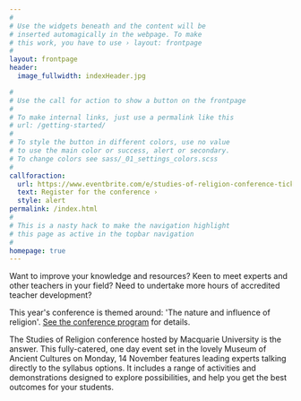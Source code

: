 ```yaml
---
#
# Use the widgets beneath and the content will be
# inserted automagically in the webpage. To make
# this work, you have to use › layout: frontpage
#
layout: frontpage
header:
  image_fullwidth: indexHeader.jpg

#
# Use the call for action to show a button on the frontpage
#
# To make internal links, just use a permalink like this
# url: /getting-started/
#
# To style the button in different colors, use no value
# to use the main color or success, alert or secondary.
# To change colors see sass/_01_settings_colors.scss
#
callforaction:
  url: https://www.eventbrite.com/e/studies-of-religion-conference-tickets-27019456923
  text: Register for the conference ›
  style: alert
permalink: /index.html
#
# This is a nasty hack to make the navigation highlight
# this page as active in the topbar navigation
#
homepage: true
---
```


Want to improve your knowledge and resources? Keen to meet experts and other teachers in your field? Need to undertake more hours of accredited teacher development?

This year's conference is themed around: 'The nature and influence of religion'. [See the conference program](/program) for details.


The Studies of Religion conference hosted by Macquarie University is the answer. This fully-catered, one day event set in the lovely Museum of Ancient Cultures on Monday, 14 November features leading experts talking directly to the syllabus options. It includes a range of activities and demonstrations designed to explore possibilities, and help you get the best outcomes for your students.  